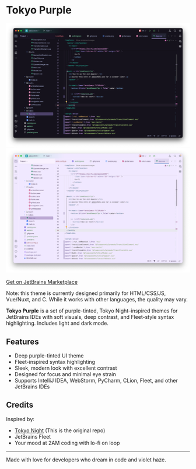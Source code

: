 # Tokyo Purple

![Dark Mode Screenshot](/images/TokyoDark-Purple-New.png)
![Light Mode Screenshot](/images/TokyoLight-Purple.png)

[Get on JetBrains Marketplace](https://plugins.jetbrains.com/plugin/27737-tokyo-dark-purple?noRedirect=true)

<!-- Plugin description -->
Note: this theme is currently designed primarily for HTML/CSS/JS, Vue/Nuxt, and C. While it works with other languages, the quality may vary.

**Tokyo Purple** is a set of purple-tinted, Tokyo Night–inspired themes for JetBrains IDEs with soft visuals, deep contrast, and Fleet-style syntax highlighting. 
Includes light and dark mode. 

## Features

- Deep purple-tinted UI theme
- Fleet-inspired syntax highlighting
- Sleek, modern look with excellent contrast
- Designed for focus and minimal eye strain
- Supports IntelliJ IDEA, WebStorm, PyCharm, CLion, Fleet, and other JetBrains IDEs

## Credits

Inspired by:
- [Tokyo Night](https://github.com/junkfactory/tokyodark-jetbrains) (This is the original repo)
- JetBrains Fleet
- Your mood at 2AM coding with lo-fi on loop
<!-- Plugin description end -->

---

Made with love for developers who dream in code and violet haze.
